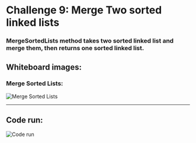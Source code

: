 # Challenge 9: Merge Two sorted linked lists

### MergeSortedLists method takes two sorted linked list and merge them, then returns one sorted linked list.

## Whiteboard images:

### Merge Sorted Lists:
![Merge Sorted Lists](LinkedList_RemoveDuplicates.png)

---

## Code run:
![Code run](codeRun.PNG)